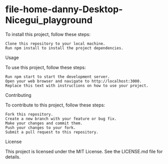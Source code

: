 # file-home-danny-Desktop-Nicegui_playground



To install this project, follow these steps:

    Clone this repository to your local machine.
    Run npm install to install the project dependencies.

Usage

To use this project, follow these steps:

    Run npm start to start the development server.
    Open your web browser and navigate to http://localhost:3000.
    Replace this text with instructions on how to use your project.

Contributing

To contribute to this project, follow these steps:

    Fork this repository.
    Create a new branch with your feature or bug fix.
    Make your changes and commit them.
    Push your changes to your fork.
    Submit a pull request to this repository.

License

This project is licensed under the MIT License. See the LICENSE.md file for details.
